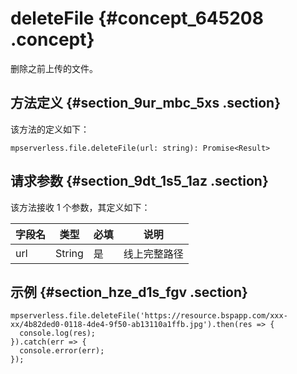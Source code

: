# deleteFile {#concept_645208 .concept}

删除之前上传的文件。

## 方法定义 {#section_9ur_mbc_5xs .section}

该方法的定义如下：

``` {#codeblock_3x9_6ef_9rs}
mpserverless.file.deleteFile(url: string): Promise<Result>
```

## 请求参数 {#section_9dt_1s5_1az .section}

该方法接收 1 个参数，其定义如下：

|字段名|类型|必填|说明|
|---|--|--|--|
|url|String|是|线上完整路径|

## 示例 {#section_hze_d1s_fgv .section}

``` {#codeblock_s36_gy0_8pd}
mpserverless.file.deleteFile('https://resource.bspapp.com/xxx-xx/4b82ded0-0118-4de4-9f50-ab13110a1ffb.jpg').then(res => {
  console.log(res);
}).catch(err => {
  console.error(err);
});
```


